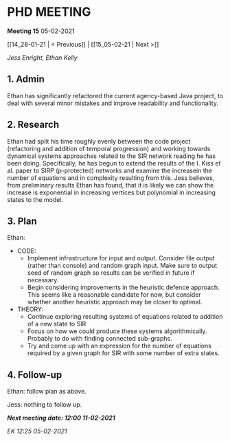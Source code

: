 # PHD MEETING

__Meeting 15__
05-02-2021

[[14_28-01-21 | < Previous]] | [[15_05-02-21 | Next >]]

_Jess Enright,_
_Ethan Kelly_



## 1. Admin

Ethan has significantly refactored the current agency-based Java project, to deal with several minor mistakes and improve readability and functionality.


## 2. Research

Ethan had split his time roughly evenly between the code project (refactoring and addition of temporal progression) and working towards dynamical systems approaches related to the SIR network reading he has been doing. Specifically, he has begun to extend the results of the I. Kiss et al. paper to SIRP (p-protected) networks and examine the increasein the number of equations and in complexity resulting from this. Jess believes, from preliminary results Ethan has found, that it is likely we can show the increase is exponential in increasing vertices but polynomial in increasing states to the model.


## 3. Plan
Ethan: 
* CODE:
  * Implement infrastructure for input and output. Consider file output (rather than console) and random graph input. Make sure to output seed of random graph so results can be verified in future if necessary.
  * Begin considering improvements in the heuristic defence approach. This seems like a reasonable candidate for now, but consider whether another heuristic approach may be closer to optimal.
* THEORY:
  * Continue exploring resulting systems of equations related to addition of a new state to SIR
  * Focus on how we could produce these systems algorithmically. Probably to do with finding connected sub-graphs.
  * Try and come up with an expression for the number of equations required by a given graph for SIR with some number of extra states.


## 4. Follow-up

Ethan: follow plan as above.

Jess: nothing to follow up.




**_Next meeting date: 12:00 11-02-2021_**



_EK 12:25 05-02-2021_
